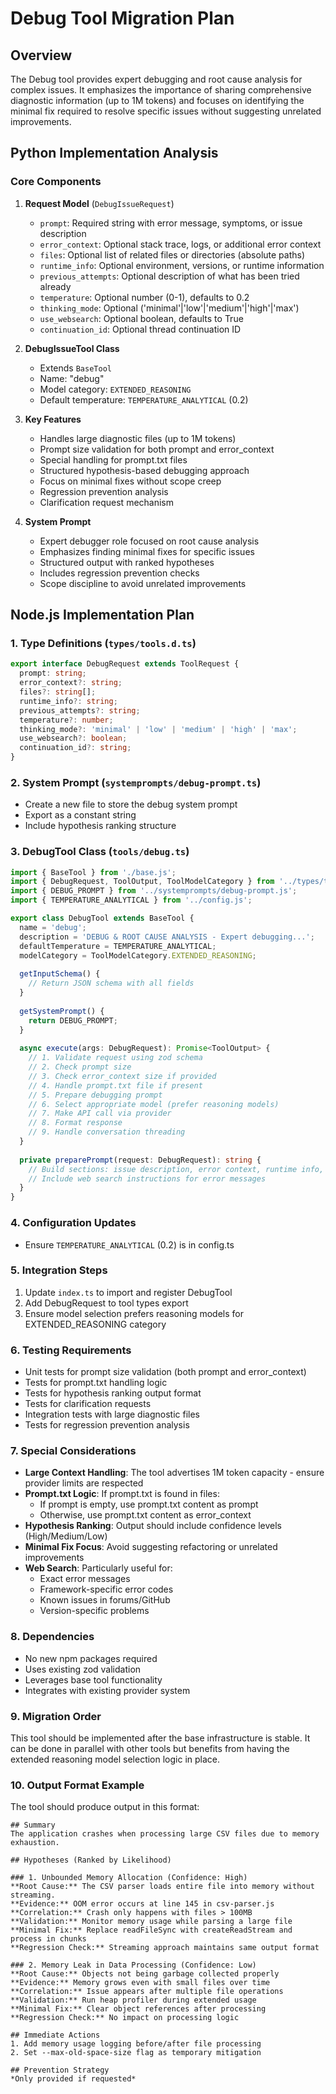 # Debug Tool Migration Plan

## Overview
The Debug tool provides expert debugging and root cause analysis for complex issues. It emphasizes the importance of sharing comprehensive diagnostic information (up to 1M tokens) and focuses on identifying the minimal fix required to resolve specific issues without suggesting unrelated improvements.

## Python Implementation Analysis

### Core Components

1. **Request Model** (`DebugIssueRequest`)
   - `prompt`: Required string with error message, symptoms, or issue description
   - `error_context`: Optional stack trace, logs, or additional error context
   - `files`: Optional list of related files or directories (absolute paths)
   - `runtime_info`: Optional environment, versions, or runtime information
   - `previous_attempts`: Optional description of what has been tried already
   - `temperature`: Optional number (0-1), defaults to 0.2
   - `thinking_mode`: Optional ('minimal'|'low'|'medium'|'high'|'max')
   - `use_websearch`: Optional boolean, defaults to True
   - `continuation_id`: Optional thread continuation ID

2. **DebugIssueTool Class**
   - Extends `BaseTool`
   - Name: "debug"
   - Model category: `EXTENDED_REASONING`
   - Default temperature: `TEMPERATURE_ANALYTICAL` (0.2)

3. **Key Features**
   - Handles large diagnostic files (up to 1M tokens)
   - Prompt size validation for both prompt and error_context
   - Special handling for prompt.txt files
   - Structured hypothesis-based debugging approach
   - Focus on minimal fixes without scope creep
   - Regression prevention analysis
   - Clarification request mechanism

4. **System Prompt**
   - Expert debugger role focused on root cause analysis
   - Emphasizes finding minimal fixes for specific issues
   - Structured output with ranked hypotheses
   - Includes regression prevention checks
   - Scope discipline to avoid unrelated improvements

## Node.js Implementation Plan

### 1. Type Definitions (`types/tools.d.ts`)
```typescript
export interface DebugRequest extends ToolRequest {
  prompt: string;
  error_context?: string;
  files?: string[];
  runtime_info?: string;
  previous_attempts?: string;
  temperature?: number;
  thinking_mode?: 'minimal' | 'low' | 'medium' | 'high' | 'max';
  use_websearch?: boolean;
  continuation_id?: string;
}
```

### 2. System Prompt (`systemprompts/debug-prompt.ts`)
- Create a new file to store the debug system prompt
- Export as a constant string
- Include hypothesis ranking structure

### 3. DebugTool Class (`tools/debug.ts`)
```typescript
import { BaseTool } from './base.js';
import { DebugRequest, ToolOutput, ToolModelCategory } from '../types/tools.js';
import { DEBUG_PROMPT } from '../systemprompts/debug-prompt.js';
import { TEMPERATURE_ANALYTICAL } from '../config.js';

export class DebugTool extends BaseTool {
  name = 'debug';
  description = 'DEBUG & ROOT CAUSE ANALYSIS - Expert debugging...';
  defaultTemperature = TEMPERATURE_ANALYTICAL;
  modelCategory = ToolModelCategory.EXTENDED_REASONING;
  
  getInputSchema() {
    // Return JSON schema with all fields
  }
  
  getSystemPrompt() {
    return DEBUG_PROMPT;
  }
  
  async execute(args: DebugRequest): Promise<ToolOutput> {
    // 1. Validate request using zod schema
    // 2. Check prompt size
    // 3. Check error_context size if provided
    // 4. Handle prompt.txt file if present
    // 5. Prepare debugging prompt
    // 6. Select appropriate model (prefer reasoning models)
    // 7. Make API call via provider
    // 8. Format response
    // 9. Handle conversation threading
  }
  
  private preparePrompt(request: DebugRequest): string {
    // Build sections: issue description, error context, runtime info, previous attempts, files
    // Include web search instructions for error messages
  }
}
```

### 4. Configuration Updates
- Ensure `TEMPERATURE_ANALYTICAL` (0.2) is in config.ts

### 5. Integration Steps
1. Update `index.ts` to import and register DebugTool
2. Add DebugRequest to tool types export
3. Ensure model selection prefers reasoning models for EXTENDED_REASONING category

### 6. Testing Requirements
- Unit tests for prompt size validation (both prompt and error_context)
- Tests for prompt.txt handling logic
- Tests for hypothesis ranking output format
- Tests for clarification requests
- Integration tests with large diagnostic files
- Tests for regression prevention analysis

### 7. Special Considerations
- **Large Context Handling**: The tool advertises 1M token capacity - ensure provider limits are respected
- **Prompt.txt Logic**: If prompt.txt is found in files:
  - If prompt is empty, use prompt.txt content as prompt
  - Otherwise, use prompt.txt content as error_context
- **Hypothesis Ranking**: Output should include confidence levels (High/Medium/Low)
- **Minimal Fix Focus**: Avoid suggesting refactoring or unrelated improvements
- **Web Search**: Particularly useful for:
  - Exact error messages
  - Framework-specific error codes
  - Known issues in forums/GitHub
  - Version-specific problems

### 8. Dependencies
- No new npm packages required
- Uses existing zod validation
- Leverages base tool functionality
- Integrates with existing provider system

### 9. Migration Order
This tool should be implemented after the base infrastructure is stable. It can be done in parallel with other tools but benefits from having the extended reasoning model selection logic in place.

### 10. Output Format Example
The tool should produce output in this format:
```
## Summary
The application crashes when processing large CSV files due to memory exhaustion.

## Hypotheses (Ranked by Likelihood)

### 1. Unbounded Memory Allocation (Confidence: High)
**Root Cause:** The CSV parser loads entire file into memory without streaming.
**Evidence:** OOM error occurs at line 145 in csv-parser.js
**Correlation:** Crash only happens with files > 100MB
**Validation:** Monitor memory usage while parsing a large file
**Minimal Fix:** Replace readFileSync with createReadStream and process in chunks
**Regression Check:** Streaming approach maintains same output format

### 2. Memory Leak in Data Processing (Confidence: Low)
**Root Cause:** Objects not being garbage collected properly
**Evidence:** Memory grows even with small files over time
**Correlation:** Issue appears after multiple file operations
**Validation:** Run heap profiler during extended usage
**Minimal Fix:** Clear object references after processing
**Regression Check:** No impact on processing logic

## Immediate Actions
1. Add memory usage logging before/after file processing
2. Set --max-old-space-size flag as temporary mitigation

## Prevention Strategy
*Only provided if requested*
```